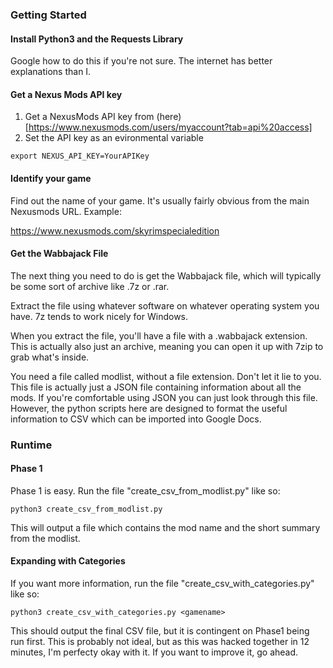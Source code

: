 ### Getting Started

#### Install Python3 and the Requests Library

Google how to do this if you're not sure. The internet has better explanations than I.

#### Get a Nexus Mods API key

1) Get a NexusMods API key from (here)[https://www.nexusmods.com/users/myaccount?tab=api%20access]
2) Set the API key as an evironmental variable
```
export NEXUS_API_KEY=YourAPIKey
```

#### Identify your game

Find out the name of your game. It's usually fairly obvious from the main Nexusmods URL. Example:

https://www.nexusmods.com/skyrimspecialedition

#### Get the Wabbajack File

The next thing you need to do is get the Wabbajack file, which will typically be some sort of archive like .7z or .rar. 

Extract the file using whatever software on whatever operating system you have. 7z tends to work nicely for Windows.

When you extract the file, you'll have a file with a .wabbajack extension. This is actually also just an archive, meaning you can open it up with 7zip to grab what's inside.

You need a file called modlist, without a file extension. Don't let it lie to you. This file is actually just a JSON file containing information about all the mods. If you're comfortable using JSON you can just look through this file. However, the python scripts here are designed to format the useful information to CSV which can be imported into Google Docs.

### Runtime

#### Phase 1

Phase 1 is easy. Run the file "create_csv_from_modlist.py" like so:

```
python3 create_csv_from_modlist.py
```

This will output a file which contains the mod name and the short summary from the modlist.

#### Expanding with Categories

If you want more information, run the file "create_csv_with_categories.py" like so:

```
python3 create_csv_with_categories.py <gamename>
```

This should output the final CSV file, but it is contingent on Phase1 being run first. This is probably not ideal, but as this was hacked together in 12 minutes, I'm perfecty okay with it. If you want to improve it, go ahead.

